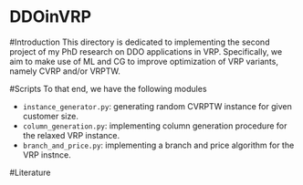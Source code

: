 # DDOinVRP

#Introduction
This directory is dedicated to implementing the second project of my PhD research on DDO applications in VRP. Specifically, we aim to make use of ML and CG to improve optimization of VRP variants, namely CVRP and/or VRPTW.

#Scripts
To that end, we have the following modules
* `instance_generator.py`: generating random CVRPTW instance for given customer size.
* `column_generation.py`: implementing column generation procedure for the relaxed VRP instance.
* `branch_and_price.py`: implementing a branch and price algorithm for the VRP instnce.

#Literature